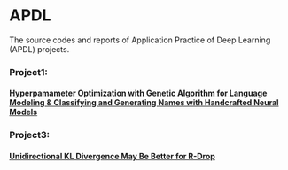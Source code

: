 # APDL
The source codes and reports of Application Practice of Deep Learning (APDL) projects.

### Project1: 
#### [Hyperpamameter Optimization with Genetic Algorithm for Language Modeling \&  Classifying and Generating Names with Handcrafted Neural Models](https://github.com/YeHaoran2001/APDL/blob/main/Task1_code/PROJECT1_APDL.pdf)

### Project3: 
#### [Unidirectional KL Divergence May Be Better for R-Drop](https://github.com/YeHaoran2001/APDL/blob/main/Project3_logs/Unidirectional%20KL%20Divergence%20May%20Be%20Better%20for%20R-Drop.pdf)
